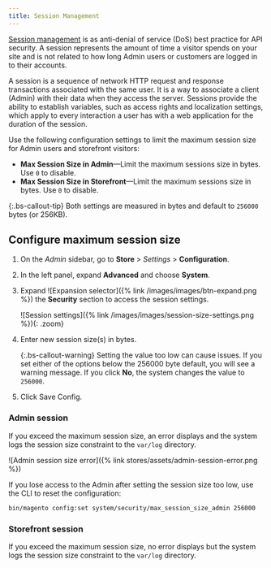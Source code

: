 ```yaml
---
title: Session Management
---
```


[Session management](https://cheatsheetseries.owasp.org/cheatsheets/Session_Management_Cheat_Sheet.html) is as anti-denial of service (DoS) best practice for API security. A session represents the amount of time a visitor spends on your site and is not related to how long Admin users or customers are logged in to their accounts.

A session is a sequence of network HTTP request and response transactions associated with the same user. It is a way to associate a client (Admin) with their data when they access the server. Sessions provide the ability to establish variables, such as access rights and localization settings, which apply to every interaction a user has with a web application for the duration of the session.

Use the following configuration settings to limit the maximum session size for Admin users and storefront visitors:

- **Max Session Size in Admin**—Limit the maximum sessions size in bytes. Use `0` to disable.
- **Max Session Size in Storefront**—Limit the maximum sessions size in bytes. Use `0` to disable.

{:.bs-callout-tip}
Both settings are measured in bytes and default to `256000` bytes (or 256KB).

## Configure maximum session size

1. On the _Admin_ sidebar, go to **Store**  > _Settings_ > **Configuration**.

1. In the left panel, expand **Advanced** and choose **System**.

1. Expand ![Expansion selector]({% link /images/images/btn-expand.png %}) the **Security** section to access the session settings.

   ![Session settings]({% link /images/images/session-size-settings.png %}){: .zoom}

1. Enter new session size(s) in bytes.

   {:.bs-callout-warning}
   Setting the value too low can cause issues. If you set either of the options below the 256000 byte default, you will see a warning message. If you click **No**, the system changes the value to `256000`.

1. Click <span class="btn">Save Config</span>.

### Admin session

If you exceed the maximum session size, an error displays and the system logs the session size constraint to the `var/log` directory.

![Admin session size error]({% link stores/assets/admin-session-error.png %})

If you lose access to the Admin after setting the session size too low, use the CLI to reset the configuration:

```bash
bin/magento config:set system/security/max_session_size_admin 256000
```

### Storefront session

If you exceed the maximum session size, no error displays but the system logs the session size constraint to the `var/log` directory.
